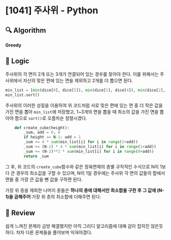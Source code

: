# [1041] 주사위 - Python

## :mag: Algorithm

**Greedy** 


## :round_pushpin: Logic

주사위의 각 면이 2개 또는 3개가 연결되어 있는 경우를 찾아야 한다. 이를 위해서는 
주사위에서 자신의 맞은 편에 있는 면을 제외하고 2개를 더 뽑으면 된다. 

```python
min_list = [min(dice[0], dice[5]), min(dice[1], dice[4]), min(dice[2], dice[3])]
min_list.sort()
```
주사위의 이러한 성질을 이용하여 위 코드처럼 서로 맞은 편에 있는 면 중 더 작은 값을 가진 
면을 뽑아 ```min_list```에 저장했고, 1~3개의 면을 뽑을 때 최소의 값을 가진 면을 뽑아야 함으로
```sort()```로 오름차순 정렬시켰다.

```python
    def create_cube(height):
        _sum, add = 0, 0
        if height == N-1: add = 1
        _sum += 4 * sum(min_list[i] for i in range(2+add))
        _sum += (N-2) * 4 * sum(min_list[i] for i in range(1+add))
        _sum += (N-2)**2 * sum(min_list[i] for i in range(0+add))
        return _sum
```
그 후, 위 코드의 ```create_cube```함수와 같은 정육면체의 층별 규칙적인 수식으로 N이 1보다 큰 경우의 최소값을 구할 수 있으며,
N이 1일 경우에는 주사위 각 면의 값들의 합에서 면들 중 가장 큰 값을 뺀 값을 구하면 된다. 


가장 위 층을 제외한 나머지 층들은 **하나의 층에 대해서만 최소합을 구한 후 그 값에 (N-1)을 곱해주어** 가장 위 층의
최소합에 더해주면 된다. 


## :memo: Review

쉽게 느껴진 문제라 금방 해결했지만 아직 그리디 알고리즘에 대해 감이 잡히진 않은듯 하다. 차차 다른 문제들을
풀어보며 익혀야겠다.